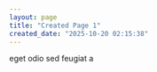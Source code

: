 ```yaml
---
layout: page
title: "Created Page 1"
created_date: "2025-10-20 02:15:38"
---
```


eget odio sed feugiat a 
